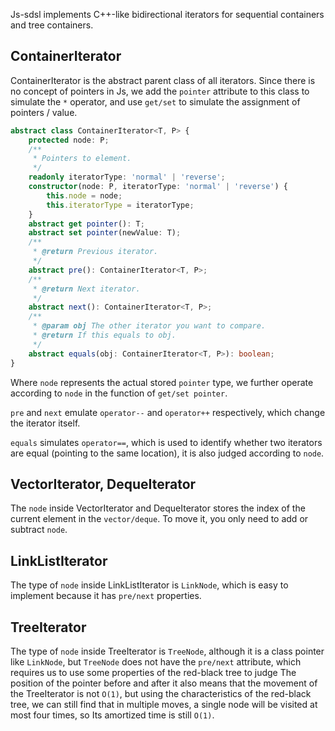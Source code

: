 Js-sdsl implements C++-like bidirectional iterators for sequential containers and tree containers.

## ContainerIterator

ContainerIterator is the abstract parent class of all iterators. Since there is no concept of pointers in Js, we add the `pointer` attribute to this class to simulate the `*` operator, and use `get/set` to simulate the assignment of pointers / value.

```typescript
abstract class ContainerIterator<T, P> {
    protected node: P;
    /**
     * Pointers to element.
     */
    readonly iteratorType: 'normal' | 'reverse';
    constructor(node: P, iteratorType: 'normal' | 'reverse') {
        this.node = node;
        this.iteratorType = iteratorType;
    }
    abstract get pointer(): T;
    abstract set pointer(newValue: T);
    /**
     * @return Previous iterator.
     */
    abstract pre(): ContainerIterator<T, P>;
    /**
     * @return Next iterator.
     */
    abstract next(): ContainerIterator<T, P>;
    /**
     * @param obj The other iterator you want to compare.
     * @return If this equals to obj.
     */
    abstract equals(obj: ContainerIterator<T, P>): boolean;
}
```

Where `node` represents the actual stored `pointer` type, we further operate according to `node` in the function of `get/set pointer`.

`pre` and `next` emulate `operator--` and `operator++` respectively, which change the iterator itself.

`equals` simulates `operator==`, which is used to identify whether two iterators are equal (pointing to the same location), it is also judged according to `node`.

## VectorIterator, DequeIterator

The `node` inside VectorIterator and DequeIterator stores the index of the current element in the `vector/deque`. To move it, you only need to add or subtract `node`.

## LinkListIterator

The type of `node` inside LinkListIterator is `LinkNode`, which is easy to implement because it has `pre/next` properties.

## TreeIterator

The type of `node` inside TreeIterator is `TreeNode`, although it is a class pointer like `LinkNode`, but `TreeNode` does not have the `pre/next` attribute, which requires us to use some properties of the red-black tree to judge The position of the pointer before and after it also means that the movement of the TreeIterator is not `O(1)`, but using the characteristics of the red-black tree, we can still find that in multiple moves, a single node will be visited at most four times, so Its amortized time is still `O(1)`.
